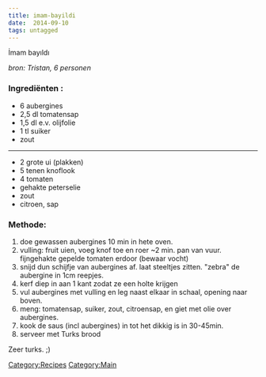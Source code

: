 ```yaml
---
title: imam-bayildi
date:  2014-09-10
tags: untagged
---
```

İmam bayıldı

*bron: Tristan, 6 personen*

### Ingrediënten :

-   6 aubergines
-   2,5 dl tomatensap
-   1,5 dl e.v. olijfolie
-   1 tl suiker
-   zout

---

-   2 grote ui (plakken)
-   5 tenen knoflook
-   4 tomaten
-   gehakte peterselie
-   zout
-   citroen, sap

### Methode:

1.  doe gewassen aubergines 10 min in hete oven.
2.  vulling: fruit uien, voeg knof toe en roer \~2 min. pan van vuur.
    fijngehakte gepelde tomaten erdoor (bewaar vocht)
3.  snijd dun schijfje van aubergines af. laat steeltjes zitten. "zebra"
    de aubergine in 1cm reepjes.
4.  kerf diep in aan 1 kant zodat ze een holte krijgen
5.  vul aubergines met vulling en leg naast elkaar in schaal, opening
    naar boven.
6.  meng: tomatensap, suiker, zout, citroensap, en giet met olie over
    aubergines.
7.  kook de saus (incl aubergines) in tot het dikkig is in 30-45min.
8.  serveer met Turks brood

Zeer turks. ;)

<Category:Recipes> <Category:Main>

